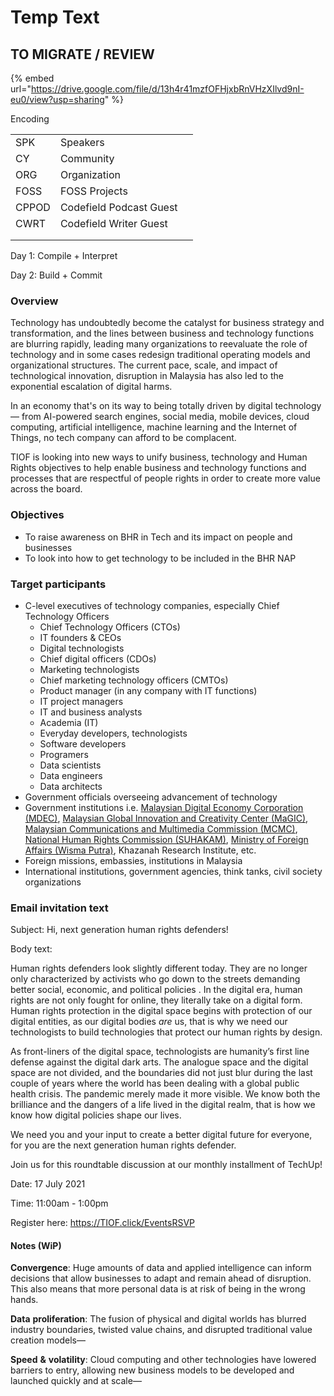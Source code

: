 # Temp Text

## TO MIGRATE / REVIEW

{% embed url="https://drive.google.com/file/d/13h4r41mzfOFHjxbRnVHzXIlvd9nI-eu0/view?usp=sharing" %}







Encoding

|       |                         |   |
| ----- | ----------------------- | - |
| SPK   | Speakers                |   |
| CY    | Community               |   |
| ORG   | Organization            |   |
| FOSS  | FOSS Projects           |   |
| CPPOD | Codefield Podcast Guest |   |
| CWRT  | Codefield Writer Guest  |   |
|       |                         |   |
|       |                         |   |





Day 1: Compile + Interpret

Day 2: Build + Commit





### Overview <a href="#_x7oejvklssa4" id="_x7oejvklssa4"></a>

Technology has undoubtedly become the catalyst for business strategy and transformation, and the lines between business and technology functions are blurring rapidly, leading many organizations to reevaluate the role of technology and in some cases redesign traditional operating models and organizational structures. The current pace, scale, and impact of technological innovation, disruption in Malaysia has also led to the exponential escalation of digital harms.

In an economy that's on its way to being totally driven by digital technology— from AI-powered search engines, social media, mobile devices, cloud computing, artificial intelligence, machine learning and the Internet of Things, no tech company can afford to be complacent.

TIOF is looking into new ways to unify business, technology and Human Rights objectives to help enable business and technology functions and processes that are respectful of people rights in order to create more value across the board.

### Objectives <a href="#_j2kn925ycls0" id="_j2kn925ycls0"></a>

* To raise awareness on BHR in Tech and its impact on people and businesses
* To look into how to get technology to be included in the BHR NAP

### Target participants <a href="#_y9bjwh594pgd" id="_y9bjwh594pgd"></a>

* C-level executives of technology companies, especially Chief Technology Officers
  * Chief Technology Officers (CTOs)
  * IT founders & CEOs
  * Digital technologists
  * Chief digital officers (CDOs)
  * Marketing technologists
  * Chief marketing technology officers (CMTOs)
  * Product manager (in any company with IT functions)
  * IT project managers
  * IT and business analysts
  * Academia (IT)
  * Everyday developers, technologists
  * Software developers
  * Programers
  * Data scientists
  * Data engineers
  * Data architects
* Government officials overseeing advancement of technology
* Government institutions i.e. [Malaysian Digital Economy Corporation (MDEC)](https://mdec.my/), [Malaysian Global Innovation and Creativity Center (MaGIC)](https://www.mymagic.my/), [Malaysian Communications and Multimedia Commission (MCMC)](https://www.mcmc.gov.my/en/home), [National Human Rights Commission (SUHAKAM)](https://suhakam.org.my/), [Ministry of Foreign Affairs (Wisma Putra)](https://www.kln.gov.my/), Khazanah Research Institute, etc.
* Foreign missions, embassies, institutions in Malaysia
* International institutions, government agencies, think tanks, civil society organizations

### &#x20;<a href="#_nkzofsmb6yhb" id="_nkzofsmb6yhb"></a>

### Email invitation text <a href="#_ksqide2mktr4" id="_ksqide2mktr4"></a>

Subject: Hi, next generation human rights defenders!

Body text:

Human rights defenders look slightly different today. They are no longer only characterized by activists who go down to the streets demanding better social, economic, and political policies . In the digital era, human rights are not only fought for online, they literally take on a digital form. Human rights protection in the digital space begins with protection of our digital entities, as our digital bodies _are_ us, that is why we need our technologists to build technologies that protect our human rights by design.

As front-liners of the digital space, technologists are humanity’s first line defense against the digital dark arts. The analogue space and the digital space are not divided, and the boundaries did not just blur during the last couple of years where the world has been dealing with a global public health crisis. The pandemic merely made it more visible. We know both the brilliance and the dangers of a life lived in the digital realm, that is how we know how digital policies shape our lives.

We need you and your input to create a better digital future for everyone, for you are the next generation human rights defender.

Join us for this roundtable discussion at our monthly installment of TechUp!

Date: 17 July 2021

Time: 11:00am - 1:00pm

Register here: https://TIOF.click/EventsRSVP

#### Notes (WiP) <a href="#_klfondfeijta" id="_klfondfeijta"></a>

**Convergence**: Huge amounts of data and applied intelligence can inform decisions that allow businesses to adapt and remain ahead of disruption. This also means that more personal data is at risk of being in the wrong hands.

**Data** **proliferation**: The fusion of physical and digital worlds has blurred industry boundaries, twisted value chains, and disrupted traditional value creation models—

**Speed** **&** **volatility**: Cloud computing and other technologies have lowered barriers to entry, allowing new business models to be developed and launched quickly and at scale—

